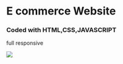 <h1>E commerce Website</h1>

<h3>Coded with HTML,CSS,JAVASCRIPT</h3>

<p>full responsive</p>

<img src="./images/Zight Recording 2024-05-06 at 08.29.44 PM.gif"/>

